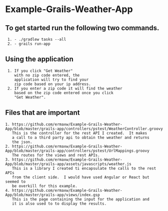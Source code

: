 # Example-Grails-Weather-App
  ## To get started run the following two commands.
     1. - ./gradlew tasks --all
     2. - grails run-app
  ## Using the application
     1. If you click "Get Weather" 
        with no zip code entered, the 
        application will try to find your
        zip code based on your ip address.
     2. If you enter a zip code it will find the weather
        based on the zip code entered once you click 
        "Get Weather".
        
  ## Files that are important
    1. https://github.com/ermaxw/Example-Grails-Weather-App/blob/master/grails-app/controllers/pstest/WeatherController.groovy
       This is the controller for the rest API I created.  It makes 
       a call to a third party api to obtain the weather and returns
       the json.
    2. https://github.com/ermaxw/Example-Grails-Weather-App/blob/master/grails-app/controllers/pstest/UrlMappings.groovy
       The routes for the views and rest APIs.
    3. https://github.com/ermaxw/Example-Grails-Weather-App/blob/master/grails-app/assets/javascripts/weather.js
       This is a library I created ti encapsulate the calls to the rest APIs
       from the client side.  I would have used Angular or React but seemed to
       be overkill for this example.
    4. https://github.com/ermaxw/Example-Grails-Weather-App/blob/master/grails-app/views/index.gsp
       This is the page containing the input for the application and
       it is also used to to display the results.
